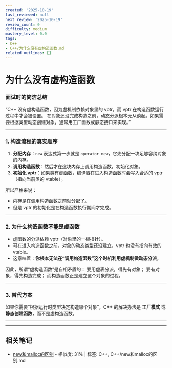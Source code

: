```yaml
---
created: '2025-10-19'
last_reviewed: null
next_review: '2025-10-19'
review_count: 0
difficulty: medium
mastery_level: 0.0
tags:
- C++
- C++/为什么没有虚构造函数.md
related_outlines: []
---
```

# 为什么没有虚构造函数

### 面试时的简洁总结

“C++ 没有虚构造函数，因为虚机制依赖对象里的 vptr，而 vptr 在构造函数运行过程中才会被设置。
在对象还没完成构造之前，动态分派根本无从谈起。如果需要根据类型动态创建对象，通常用工厂函数或静态接口来实现。”

---

### 1. 构造流程的真实顺序

1. **分配内存**：`new` 表达式第一步就是 `operator new`，它先分配一块足够容纳对象的内存。
2. **调用构造函数**：然后才在这块内存上调用构造函数，初始化对象。
3. **初始化 vptr**：如果类有虚函数，编译器在进入构造函数时会写入合适的 vptr（指向当前类的 vtable）。

所以严格来说：

* 内存是在调用构造函数之前就分配了。
* 但是 vptr 的初始化是在构造函数执行期间才完成。

---

### 2. 为什么构造函数不能是虚函数

* 虚函数的分派依赖 vptr（对象里的一根指针）。
* 可在进入构造函数之前，对象的动态类型还没建立，vptr 也没有指向有效的 vtable。
* 这意味着：**你根本无法在“调用构造函数”这个时机利用虚机制做动态分派**。

因此，所谓“虚构造函数”是自相矛盾的：
要用虚表分派，得先有对象；
要有对象，得先构造完成；
而构造函数正是建立这个对象的过程。

---

### 3. 替代方案

如果你需要“根据运行时类型决定构造哪个对象”，C++ 的解决办法是 **工厂模式** 或 **静态创建函数**，而不是虚构造函数。

---

---

## 相关笔记
<!-- 自动生成 -->

- [new和malloc的区别](notes/C++/new和malloc的区别.md) - 相似度: 31% | 标签: C++, C++/new和malloc的区别.md

